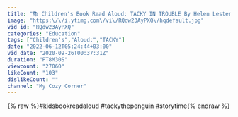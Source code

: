 ```yaml
---
title: "📚 Children's Book Read Aloud: TACKY IN TROUBLE By Helen Lester"
image: "https:\/\/i.ytimg.com\/vi\/RQdw23AyPXQ\/hqdefault.jpg"
vid_id: "RQdw23AyPXQ"
categories: "Education"
tags: ["Children's","Aloud:","TACKY"]
date: "2022-06-12T05:24:44+03:00"
vid_date: "2020-09-26T00:37:31Z"
duration: "PT8M30S"
viewcount: "27060"
likeCount: "103"
dislikeCount: ""
channel: "My Cozy Corner"
---
```

{% raw %}#kidsbookreadaloud #tackythepenguin #storytime{% endraw %}
